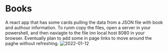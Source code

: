 # Books
A react app that has some cards pulling the data from a JSON file with book and authour information. To runm copy the files, open a server in your powershell, and then naviagte to the file inn local host 8080 in your browser.
Eventually plan to add some in page links to move around the paghe without refreshing. 
![2022-01-12](https://user-images.githubusercontent.com/88862050/149224285-1f5ec4c4-0e15-4607-ba54-10a6ee64dcfb.png)
